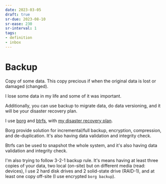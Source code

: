 ```yaml
---
date: 2023-03-05
draft: true
sr-due: 2023-08-10
sr-ease: 230
sr-interval: 1
tags:
- definition
- inbox
---
```


# Backup

Copy of some data. This copy precious if when the original data is lost or
damaged (changed).

I lose some data in my life and some of it was important.

Additionally, you can use backup to migrate data, do data versioning, and it
will be your disaster recovery plan.

I use [borg](./borg.md) and [btrfs](./btrfs.md), with [my disaster recovery plan](./my%20backup%20plan.md).

Borg provide solution for incremental/full backup, encryption, compression, and
de-duplication. It's also having data validation and integrity check.

Btrfs can be used to snapshot the whole system, and it's also having data
validation and integrity check.

I'm also trying to follow 3-2-1 backup rule. It's means having at least three
copies of your data, two local (on-site) but on different media (read: devices),
I use 2 hard disk drives and 2 solid-state drive (RAID-1), and at least one copy
off-site (I use encrypted `borg backup`).